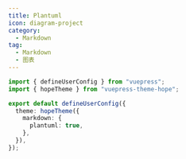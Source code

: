 ```yaml
---
title: Plantuml
icon: diagram-project
category:
  - Markdown
tag:
  - Markdown
  - 图表
---
```


<!-- @include: @md-enhance/zh/guide/chart/plantuml.md#before -->

```ts {7} title=".vuepress/config.ts"
import { defineUserConfig } from "vuepress";
import { hopeTheme } from "vuepress-theme-hope";

export default defineUserConfig({
  theme: hopeTheme({
    markdown: {
      plantuml: true,
    },
  }),
});
```

<!-- @include: @md-enhance/zh/guide/chart/plantuml.md#after -->
